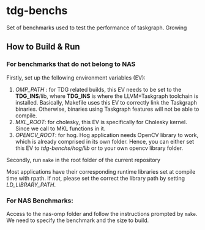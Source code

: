 # tdg-benchs
Set of benchmarks used to test the performance of taskgraph. Growing

## How to Build & Run

### For benchmarks that do not belong to NAS
Firstly, set up the following environment variables (EV):
1. *OMP_PATH* : for TDG related builds, this EV needs to be set to the **TDG_INS**/lib, where **TDG_INS** is where the LLVM+Taskgraph toolchain is installed. Basically, Makefile uses this EV to correctly link the Taskgraph binaries. Otherwise, binaries using Taskgraph features will not be able to compile.
2. *MKL_ROOT*: for cholesky, this EV is specifically for Cholesky kernel. Since we call to MKL functions in it.
3. *OPENCV_ROOT*: for hog. Hog application needs OpenCV library to work, which is already comprised in its own folder. Hence, you can either set this EV to *tdg-benchs/hog/lib* or to your own opencv library folder.

Secondly, run `make` in the root folder of the current repository

Most applications have their corresponding runtime libraries set at compile time with rpath.
If not, please set the correct the library path by setting *LD_LIBRARY_PATH*.

### For NAS Benchmarks:
Access to the nas-omp folder and follow the instructions prompted by `make`. We 
need to specify the benchmark and the size to build. 